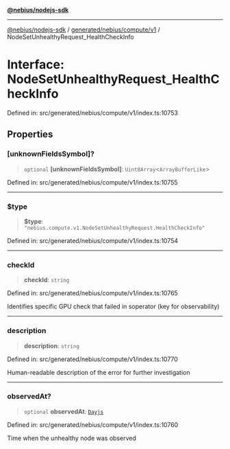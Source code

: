 [**@nebius/nodejs-sdk**](../../../../../README.md)

---

[@nebius/nodejs-sdk](../../../../../README.md) / [generated/nebius/compute/v1](../README.md) / NodeSetUnhealthyRequest_HealthCheckInfo

# Interface: NodeSetUnhealthyRequest_HealthCheckInfo

Defined in: src/generated/nebius/compute/v1/index.ts:10753

## Properties

### \[unknownFieldsSymbol\]?

> `optional` **\[unknownFieldsSymbol\]**: `Uint8Array`\<`ArrayBufferLike`\>

Defined in: src/generated/nebius/compute/v1/index.ts:10755

---

### $type

> **$type**: `"nebius.compute.v1.NodeSetUnhealthyRequest.HealthCheckInfo"`

Defined in: src/generated/nebius/compute/v1/index.ts:10754

---

### checkId

> **checkId**: `string`

Defined in: src/generated/nebius/compute/v1/index.ts:10765

Identifies specific GPU check that failed in soperator (key for observability)

---

### description

> **description**: `string`

Defined in: src/generated/nebius/compute/v1/index.ts:10770

Human-readable description of the error for further investigation

---

### observedAt?

> `optional` **observedAt**: [`Dayjs`](../../../../../runtime/protos/core/dayjs/classes/Dayjs.md)

Defined in: src/generated/nebius/compute/v1/index.ts:10760

Time when the unhealthy node was observed
